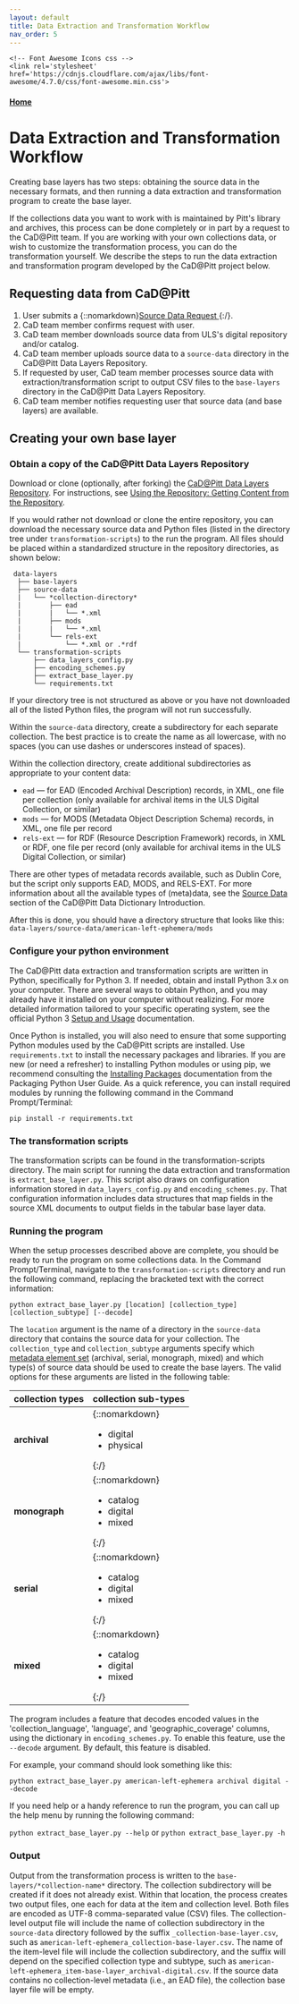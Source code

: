 ```yaml
---
layout: default
title: Data Extraction and Transformation Workflow
nav_order: 5
---
```


<html lang='en'>
  <head>
    <meta charset='utf-8'>

    <!-- Font Awesome Icons css -->
    <link rel='stylesheet' href='https://cdnjs.cloudflare.com/ajax/libs/font-awesome/4.7.0/css/font-awesome.min.css'>

  </head>
</html>

#### [Home](http://cadatpitt.github.io)
# Data Extraction and Transformation Workflow

Creating base layers has two steps: obtaining the source data in the necessary formats, and then running a data extraction and transformation program to create the base layer.

If the collections data you want to work with is maintained by Pitt's library and archives, this process can be done completely or in part by a request to the CaD@Pitt team. If you are working with your own collections data, or wish to customize the transformation process, you can do the transformation yourself. We describe the steps to run the data extraction and transformation program developed by the CaD@Pitt project below.

## Requesting data from CaD@Pitt
1. User submits a {::nomarkdown}<a href='https://forms.gle/BgF3vsBHpXCCdNve7' target='_blank'>Source Data Request <font size='-1'><i class='fa fa-external-link'></i></font></a>{:/}.
2. CaD team member confirms request with user.
3. CaD team member downloads source data from ULS's digital repository and/or catalog.
4. CaD team member uploads source data to a `source-data` directory in the CaD@Pitt Data Layers Repository.
5. If requested by user, CaD team member processes source data with extraction/transformation script to output CSV files to the `base-layers` directory in the CaD@Pitt Data Layers Repository.
6. CaD team member notifies requesting user that source data (and base layers) are available.

## Creating your own base layer
### **Obtain a copy of the CaD@Pitt Data Layers Repository**
Download or clone (optionally, after forking) the [CaD@Pitt Data Layers Repository](https://github.com/CaDatPitt/data-layers). For instructions, see [Using the Repository: Getting Content from the Repository](03-using-the-repository.html#getting-content-from-the-repository).

If you would rather not download or clone the entire repository, you can download the necessary source data and Python files (listed in the directory tree under `transformation-scripts`) to the run the program. All files should be placed within a standardized structure in the repository directories, as shown below:

```
 data-layers
  ├── base-layers
  ├── source-data
  |   └── *collection-directory*
  |       ├── ead
  |       |   └── *.xml
  |       ├── mods
  |       |   └── *.xml
  |       └── rels-ext
  |           └── *.xml or .*rdf
  └── transformation-scripts
      ├── data_layers_config.py
      ├── encoding_schemes.py
      ├── extract_base_layer.py
      └── requirements.txt
```

If your directory tree is not structured as above or you have not downloaded all of the listed Python files, the program will not run successfully.

Within the `source-data` directory, create a subdirectory for each separate collection. The best practice is to create the name as all lowercase, with no spaces (you can use dashes or underscores instead of spaces).

Within the collection directory, create additional subdirectories as appropriate to your content data:
- `ead` — for EAD (Encoded Archival Description) records, in XML, one file per collection (only available for archival items in the ULS Digital Collection, or similar)
- `mods` — for MODS (Metadata Object Description Schema) records, in XML, one file per record
- `rels-ext` — for RDF (Resource Description Framework) records, in XML or RDF, one file per record (only available for archival items in the ULS Digital Collection, or similar)

There are other types of metadata records available, such as Dublin Core, but the script only supports EAD, MODS, and RELS-EXT. For more information about all the available types of (meta)data, see the [Source Data](data-dictionary/introduction.md#source-data) section of the CaD@Pitt Data Dictionary Introduction.

After this is done, you should have a directory structure that looks like this:  
`data-layers/source-data/american-left-ephemera/mods`

### **Configure your python environment**
The CaD@Pitt data extraction and transformation scripts are written in Python, specifically for Python 3. If needed, obtain and install Python 3.x on your computer. There are several ways to obtain Python, and you may already have it installed on your computer without realizing. For more detailed information tailored to your specific operating system, see the official Python 3 [Setup and Usage](https://docs.python.org/3/using/index.html) documentation.

Once Python is installed, you will also need to ensure that some supporting Python modules used by the CaD@Pitt scripts are installed. Use `requirements.txt` to install the necessary packages and libraries. If you are new (or need a refresher) to installing Python modules or using pip, we recommend consulting the [Installing Packages](https://packaging.python.org/tutorials/installing-packages/) documentation from the Packaging Python User Guide. As a quick reference, you can install required modules by running the following command in the Command Prompt/Terminal:

`pip install -r requirements.txt`

### **The transformation scripts**
The transformation scripts can be found in the transformation-scripts directory. The main script for running the data extraction and transformation is `extract_base_layer.py`. This script also draws on configuration information stored in `data_layers_config.py` and `encoding_schemes.py`. That configuration information includes data structures that map fields in the source XML documents to output fields in the tabular base layer data.

### **Running the program**
When the setup processes described above are complete, you should be ready to run the program on some collections data. In the Command Prompt/Terminal, navigate to the `transformation-scripts` directory and run the following command, replacing the bracketed text with the correct information:

`python extract_base_layer.py [location] [collection_type] [collection_subtype] [--decode]`

The `location` argument is the name of a directory in the `source-data` directory that contains the source data for your collection. The `collection_type` and `collection_subtype` arguments specify which [metadata element set](data-dictionary/introduction.md#metadata-element-sets) (archival, serial, monograph, mixed) and which type(s) of source data should be used to create the base layers. The valid options for these arguments are listed in the following table:

|collection types|collection sub-types|
|---|---|
|**archival**|{::nomarkdown}<ul><li>digital</li><li>physical</li></ul>{:/}|
|**monograph**|{::nomarkdown}<ul><li>catalog</li><li>digital</li><li>mixed</li></ul>{:/}|
|**serial**|{::nomarkdown}<ul><li>catalog</li><li>digital</li><li>mixed</li></ul>{:/}|
|**mixed**|{::nomarkdown}<ul><li>catalog</li><li>digital</li><li>mixed</li></ul>{:/}|

The program includes a feature that decodes encoded values in the 'collection_language', 'language', and 'geographic_coverage' columns, using the dictionary in `encoding_schemes.py`. To enable this feature, use the `--decode` argument. By default, this feature is disabled.

For example, your command should look something like this:

`python extract_base_layer.py american-left-ephemera archival digital --decode`

If you need help or a handy reference to run the program, you can call up the help menu by running the following command:

`python extract_base_layer.py --help` or `python extract_base_layer.py -h`

### **Output**
Output from the transformation process is written to the `base-layers/*collection-name*` directory. The collection subdirectory will be created if it does not already exist. Within that location, the process creates two output files, one each for data at the item and collection level. Both files are encoded as UTF-8 comma-separated value (CSV) files. The collection-level output file will include the name of collection subdirectory in the `source-data` directory followed by the suffix `_collection-base-layer.csv`, such as `american-left-ephemera_collection-base-layer.csv`. The name of the item-level file will include the collection subdirectory, and the suffix will depend on the specified collection type and subtype, such as `american-left-ephemera_item-base-layer_archival-digital.csv`. If the source data contains no collection-level metadata (i.e., an EAD file), the collection base layer file will be empty. <!--This information can be added manually.-->
